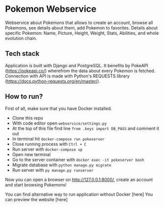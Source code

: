 # Pokemon Webservice

Webservice about Pokemons that allows to create an account, browse all Pokemons, see details about them, add Pokemon to favorites.
Details about specific Pokemon: Name, Picture, Height, Weight, Stats, Abilities, and whole evolution chain.

## Tech stack
Application is built with Django and PostgreSQL. It benefits by PokeAPI (https://pokeapi.co/) wherefrom the data about every Pokemon is fetched.
Connection with API is made with Python's REQUESTS library (https://docs.python-requests.org/en/master/).

## How to run?

First of all, make sure that you have Docker installed.

- Clone this repo
- With code editor open `webservice/settings.py`
- At the top of this file find line `from .keys import DB_PASS` and comment it out
- In terminal hit `docker-compose run pokeserver`
- Close running process with `Ctrl + C`
- Run server with `docker-compose up`
- Open new terminal
- Go to the server container with `docker exec -it pokeserver bash`
- Migrate database with `python manage.py migrate`
- Run server with `py manage.py runserver`

Now you can open a browser on http://127.0.0.1:8000/, create an account and start browsing Pokemons!

You can find alternative way to run application without Docker [here]
You can preview the website [here]